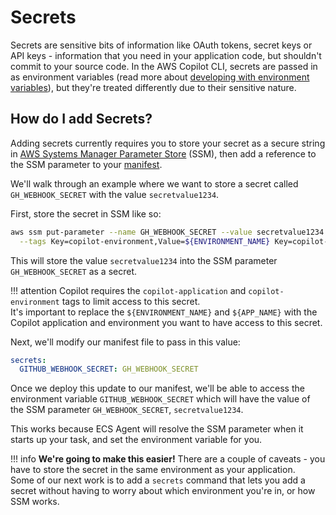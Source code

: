 # Secrets

Secrets are sensitive bits of information like OAuth tokens, secret keys or API keys - information that you need in your application code, but shouldn't commit to your source code. In the AWS Copilot CLI, secrets are passed in as environment variables (read more about [developing with environment variables](../developing/environment-variables.md)), but they're treated differently due to their sensitive nature. 

## How do I add Secrets?

Adding secrets currently requires you to store your secret as a secure string in [AWS Systems Manager Parameter Store](https://docs.aws.amazon.com/systems-manager/latest/userguide/systems-manager-parameter-store.html) (SSM), then add a reference to the SSM parameter to your [manifest](../manifest/overview.md). 

We'll walk through an example where we want to store a secret called `GH_WEBHOOK_SECRET` with the value `secretvalue1234`. 

First, store the secret in SSM like so:

```sh
aws ssm put-parameter --name GH_WEBHOOK_SECRET --value secretvalue1234 --type SecureString\
  --tags Key=copilot-environment,Value=${ENVIRONMENT_NAME} Key=copilot-application,Value=${APP_NAME}
```

This will store the value `secretvalue1234` into the SSM parameter `GH_WEBHOOK_SECRET` as a secret. 

!!! attention
    Copilot requires the `copilot-application` and `copilot-environment` tags to limit access to this secret.  
    It's important to replace the `${ENVIRONMENT_NAME}` and `${APP_NAME}` with the Copilot application and environment you want to have access to this secret.


Next, we'll modify our manifest file to pass in this value:

```yaml
secrets:                      
  GITHUB_WEBHOOK_SECRET: GH_WEBHOOK_SECRET  
```

Once we deploy this update to our manifest, we'll be able to access the environment variable `GITHUB_WEBHOOK_SECRET` which will have the value of the SSM parameter `GH_WEBHOOK_SECRET`, `secretvalue1234`.

This works because ECS Agent will resolve the SSM parameter when it starts up your task, and set the environment variable for you. 

!!! info
    **We're going to make this easier!** There are a couple of caveats - you have to store the secret in the same environment as your application.  
    Some of our next work is to add a `secrets` command that lets you add a secret without having to worry about which environment you're in, or how SSM works.
